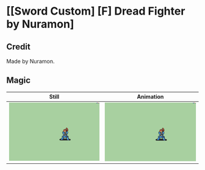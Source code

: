# [\[Sword Custom\] \[F\] Dread Fighter by Nuramon]

## Credit

Made by Nuramon.
	
## Magic

| Still | Animation |
| :---: | :-------: |
| ![Magic still](./Magic_000.png) | ![Magic animation](./Magic.gif) |
